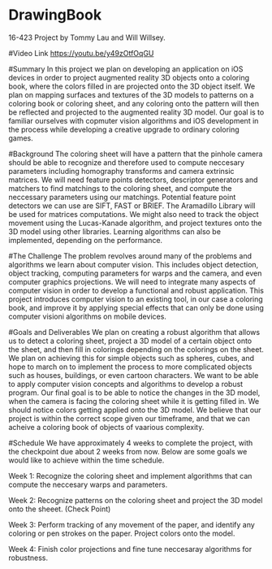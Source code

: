 # DrawingBook
16-423 Project by Tommy Lau and Will Willsey.

#Video Link
https://youtu.be/y49zOtfOqGU

#Summary
In this  project we plan on developing an application on iOS devices in order to project augmented reality 3D objects onto a coloring book, where the colors filled in are projected onto the 3D object itself. We plan on mapping surfaces and textures of the 3D models to patterns on a coloring book or coloring sheet, and any coloring onto the pattern will then be reflected and projected to the augmented reality 3D model. Our goal is to familiar ourselves with copmuter vision algorithms and iOS development in the process while developing a creative upgrade to ordinary coloring games.

#Background
The coloring sheet will have a pattern that the pinhole camera should be able to recognize and therefore used to compute neccesary parameters including homography transforms and camera extrinsic matrices. We will need feature points detectors, descriptor generators and matchers to find matchings to the coloring sheet, and compute the neccessary parameters using our matchings. Potential feature point detectors we can use are SIFT, FAST or BRIEF. The Aramadillo Library will be used for matrices computations. We might also need to track the object movement using the Lucas-Kanade algorithm, and project textures onto the 3D model using other libraries. Learning algorithms can also be implemented, depending on the performance.

#The Challenge
The problem revolves around many of the problems and algorithms we learn about computer vision. This includes object detection, object tracking, computing parameters for warps and the camera, and even computer graphics projections. We will need to integrate many aspects of computer vision in order to develop a functional and robust application. This project introduces computer vision to an existing tool, in our case a coloring book, and improve it by applying special effects that can only be done using computer visioni algorithms on mobile devices.

#Goals and Deliverables
We plan on creating a robust algorithm that allows us to detect a coloring sheet, project a 3D model of a certain object onto the sheet, and then fill in colorings depending on the colorings on the sheet. We plan on achieving this for simple objects such as spheres, cubes, and hope to march on to implement the process to more complicated objects such as houses, buildings, or even cartoon characters. We want to be able to apply computer vision concepts and algorithms to develop a robust program. Our final goal is to be able to notice the changes in the 3D model, when the camera is facing the coloring sheet while it is getting filled in. We should notice colors getting applied onto the 3D model. We believe that our project is within the correct scope given our timeframe, and that we can  acheive a coloring book of objects of vaarious complexity.

#Schedule
We have approximately 4 weeks to complete the project, with the checkpoint due about 2 weeks from now. Below are some goals we would like to achieve within the time schedule.

Week 1: Recognize the coloring sheet and implement algorithms that can compute the neccesary warps and parameters.

Week 2: Recognize patterns on the coloring sheet and project the 3D model onto the sheeet. (Check Point)

Week 3: Perform tracking of any movement of the paper, and identify any coloring or pen strokes on the paper. Project colors onto the model.

Week 4: Finish color projections and fine tune neccesaray algorithms for robustness. 
